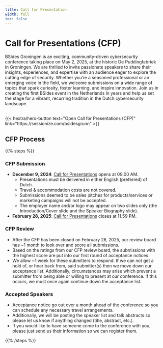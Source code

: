 ```yaml
---
title: Call for Presentation
width: full
toc: false
---
```

# Call for Presentations (CFP)

BSides Groningen is an exciting, community-driven cybersecurity conference taking place on May 2, 2025, at the historic De Puddingfabriek in Groningen. We are thrilled to invite passionate speakers to share their insights, experiences, and expertise with an audience eager to explore the cutting edge of security. Whether you’re a seasoned professional or an emerging voice in the field, we welcome submissions on a wide range of topics that spark curiosity, foster learning, and inspire innovation. Join us in creating the first BSides event in the Netherlands in years and help us set the stage for a vibrant, recurring tradition in the Dutch cybersecurity landscape.

<br />
{{< hextra/hero-button text="Open Call for Presentations (CFP)" link="https://sessionize.com/bsidesgrunn" >}}

## CFP Process

{{% steps %}}

### CFP Submission

- **December 9, 2024**: [Call for Presentations](https://sessionize.com/bsidesgrunn) opens at 09.00 AM.
    - Presentations must be delivered in either English (preferred) of Dutch.
    - Travel & accommodation costs are not covered.
    - Submissions deemed to be sales pitches for products/services or marketing campaigns will not be accepted.
    - The employer name and/or logo may appear on two slides only (the Introduction/Cover slide and the Speaker Biography slide).
- **February 28, 2025**: [Call for Presentations](https://sessionize.com/bsidesgrunn) closes at 11.59 PM.

### CFP Review

- After the CFP has been closed on February 28, 2025, our review board has ~1 month to look over and score all submissions.
- Based on the ratings from our CFP review board, the submissions with the highest score are put into our first round of acceptance notices.
- We allow ~1 week for these submitters to respond. If we can not get a hold of, or hear back from, said submitter(s) then we move down our acceptance list. Additionally, circumstances may arise which prevent a submitter from being able or willing to present at our conference. If this occurs, we must once again continue down the acceptance list.

### Accepted Speakers

- Acceptance notice go out over a month ahead of the conference so you can schedule any necessary travel arrangements.
- Additionally, we will be posting the speaker list and talk abstracts so please let us know if anything changed (title, abstract, etc.).
- If you would like to have someone come to the conference with you, please just send us their information so we can register them.

{{% /steps %}}